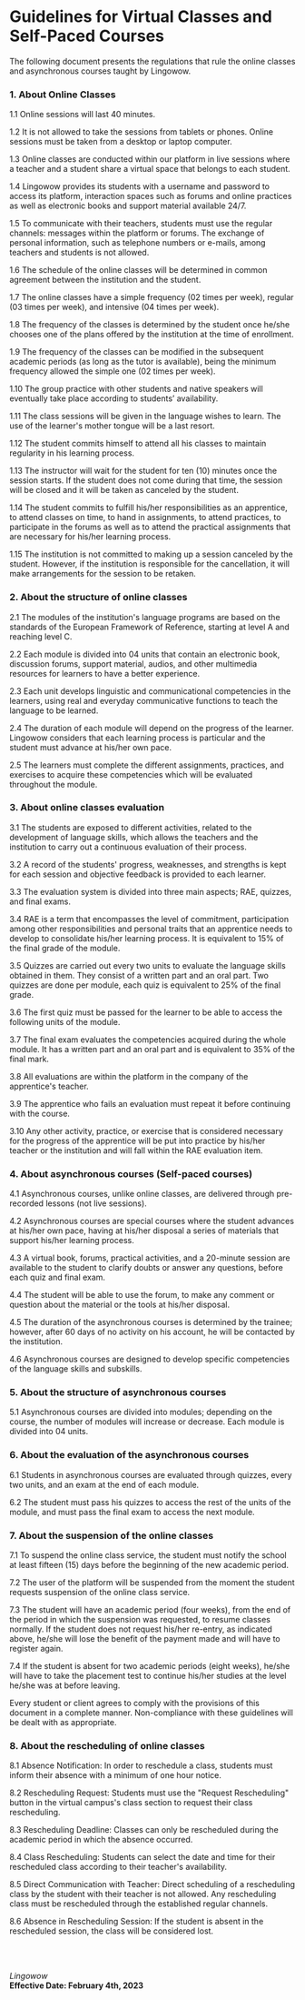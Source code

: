 # Guidelines for Virtual Classes and Self-Paced Courses

The following document presents the regulations that rule the online classes and asynchronous courses taught by Lingowow.

### 1. About Online Classes

1.1 Online sessions will last 40 minutes.

1.2 It is not allowed to take the sessions from tablets or phones. Online sessions must be taken from a desktop or laptop computer.

1.3 Online classes are conducted within our platform in live sessions where a teacher and a student share a virtual space that belongs to each student.

1.4 Lingowow provides its students with a username and password to access its platform, interaction spaces such as forums and online practices as well as electronic books and support material available 24/7.

1.5 To communicate with their teachers, students must use the regular channels: messages within the platform or forums. The exchange of personal information, such as telephone numbers or e-mails, among teachers and students is not allowed.

1.6 The schedule of the online classes will be determined in common agreement between the institution and the student.

1.7 The online classes have a simple frequency (02 times per week), regular (03 times per week), and intensive (04 times per week).

1.8 The frequency of the classes is determined by the student once he/she chooses one of the plans offered by the institution at the time of enrollment.

1.9 The frequency of the classes can be modified in the subsequent academic periods (as long as the tutor is available), being the minimum frequency allowed the simple one (02 times per week).

1.10 The group practice with other students and native speakers will eventually take place according to students’ availability. 

1.11 The class sessions will be given in the language wishes to learn. The use of the learner's mother tongue will be a last resort.

1.12 The student commits himself to attend all his classes to maintain regularity in his learning process.

1.13 The instructor will wait for the student for ten (10) minutes once the session starts. If the student does not come during that time, the session will be closed and it will be taken as canceled by the student. 

1.14 The student commits to fulfill his/her responsibilities as an apprentice, to attend classes on time, to hand in assignments, to attend practices, to participate in the forums as well as to attend the practical assignments that are necessary for his/her learning process.

1.15 The institution is not committed to making up a session canceled by the student. However, if the institution is responsible for the cancellation, it will make arrangements for the session to be retaken.


### 2. About the structure of online classes

2.1 The modules of the institution's language programs are based on the standards of the European Framework of Reference, starting at level A and reaching level C.

2.2 Each module is divided into 04 units that contain an electronic book, discussion forums, support material, audios, and other multimedia resources for learners to have a better experience.

2.3 Each unit develops linguistic and communicational competencies in the learners, using real and everyday communicative functions to teach the language to be learned.

2.4 The duration of each module will depend on the progress of the learner. Lingowow considers that each learning process is particular and the student must advance at his/her own pace.

2.5 The learners must complete the different assignments, practices, and exercises to acquire these competencies which will be evaluated throughout the module.


### 3. About online classes evaluation

3.1 The students are exposed to different activities, related to the development of language skills, which allows the teachers and the institution to carry out a continuous evaluation of their process.

3.2 A record of the students' progress, weaknesses, and strengths is kept for each session and objective feedback is provided to each learner.

3.3 The evaluation system is divided into three main aspects; RAE, quizzes, and final exams.

3.4 RAE is a term that encompasses the level of commitment, participation among other responsibilities and personal traits that an apprentice needs to develop to consolidate his/her learning process. It is equivalent to 15% of the final grade of the module.

3.5 Quizzes are carried out every two units to evaluate the language skills obtained in them. They consist of a written part and an oral part. Two quizzes are done per module, each quiz is equivalent to 25% of the final grade.

3.6 The first quiz must be passed for the learner to be able to access the following units of the module.

3.7 The final exam evaluates the competencies acquired during the whole module. It has a written part and an oral part and is equivalent to 35% of the final mark.

3.8 All evaluations are within the platform in the company of the apprentice's teacher.

3.9 The apprentice who fails an evaluation must repeat it before continuing with the course.

3.10 Any other activity, practice, or exercise that is considered necessary for the progress of the apprentice will be put into practice by his/her teacher or the institution and will fall within the RAE evaluation item.


### 4. About asynchronous courses (Self-paced courses)

4.1 Asynchronous courses, unlike online classes, are delivered through pre-recorded lessons (not live sessions).

4.2 Asynchronous courses are special courses where the student advances at his/her own pace, having at his/her disposal a series of materials that support his/her learning process.

4.3 A virtual book, forums, practical activities, and a 20-minute session are available to the student to clarify doubts or answer any questions, before each quiz and final exam.

4.4 The student will be able to use the forum, to make any comment or question about the material or the tools at his/her disposal.

4.5 The duration of the asynchronous courses is determined by the trainee; however, after 60 days of no activity on his account, he will be contacted by the institution.

4.6 Asynchronous courses are designed to develop specific competencies of the language skills and subskills.


### 5. About the structure of asynchronous courses

5.1 Asynchronous courses are divided into modules; depending on the course, the number of modules will increase or decrease. Each module is divided into 04 units.


### 6. About the evaluation of the asynchronous courses

6.1 Students in asynchronous courses are evaluated through quizzes, every two units, and an exam at the end of each module.

6.2 The student must pass his quizzes to access the rest of the units of the module, and must pass the final exam to access the next module.


### 7. About the suspension of the online classes

7.1 To suspend the online class service, the student must notify the school at least fifteen (15) days before the beginning of the new academic period.

7.2 The user of the platform will be suspended from the moment the student requests suspension of the online class service.

7.3 The student will have an academic period (four weeks), from the end of the period in which the suspension was requested, to resume classes normally. If the student does not request his/her re-entry, as indicated above, he/she will lose the benefit of the payment made and will have to register again.

7.4 If the student is absent for two academic periods (eight weeks), he/she will have to take the placement test to continue his/her studies at the level he/she was at before leaving.

Every student or client agrees to comply with the provisions of this document in a complete manner. Non-compliance with these guidelines will be dealt with as appropriate.

### 8. About the rescheduling of online classes

8.1 Absence Notification: In order to reschedule a class, students must inform their absence with a minimum of one hour notice.

8.2 Rescheduling Request: Students must use the "Request Rescheduling" button in the virtual campus's class section to request their class rescheduling.

8.3 Rescheduling Deadline: Classes can only be rescheduled during the academic period in which the absence occurred.

8.4 Class Rescheduling: Students can select the date and time for their rescheduled class according to their teacher's availability.

8.5 Direct Communication with Teacher: Direct scheduling of a rescheduling class by the student with their teacher is not allowed. Any rescheduling class must be rescheduled through the established regular channels.

8.6 Absence in Rescheduling Session: If the student is absent in the rescheduled session, the class will be considered lost.

<br>
<br>

*Lingowow*<br>
**Effective Date: February 4th, 2023**